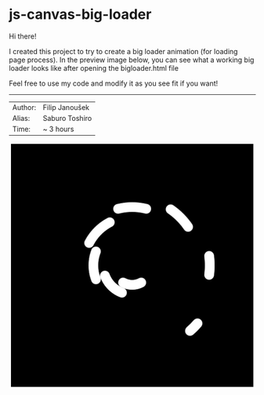 # js-canvas-big-loader

Hi there! 

I created this project to try to create a big loader animation (for loading page process). In the preview image below, you can see what a working big loader looks like after opening the bigloader.html file<br>

Feel free to use my code and modify it as you see fit if you want!

---
|||
|-|-|
| Author: | Filip Janoušek |
| Alias: | Saburo Toshiro |
| Time: | ~ 3 hours |

![preview](preview.png)